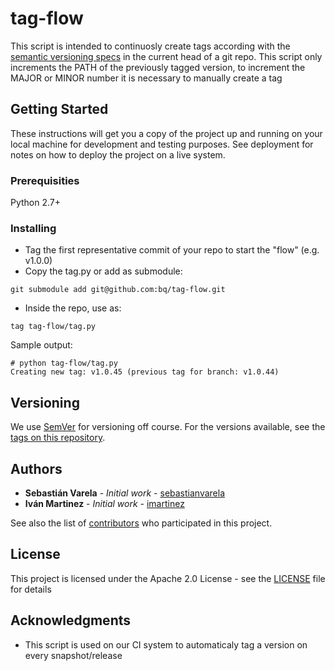 # tag-flow

This script is intended to continuosly create tags according with the [semantic versioning specs](http://semver.org/) in the current head of a git repo. This script only increments the PATH of the previously tagged version, to increment the MAJOR or MINOR number it is necessary to manually create a tag

## Getting Started

These instructions will get you a copy of the project up and running on your local machine for development and testing purposes. See deployment for notes on how to deploy the project on a live system.

### Prerequisities

Python 2.7+

### Installing

- Tag the first representative commit of your repo to start the "flow" (e.g. v1.0.0)
- Copy the tag.py or add as submodule:
```
git submodule add git@github.com:bq/tag-flow.git
```
- Inside the repo, use as:
```
tag tag-flow/tag.py
```

Sample output:
```
# python tag-flow/tag.py
Creating new tag: v1.0.45 (previous tag for branch: v1.0.44)
```

## Versioning

We use [SemVer](http://semver.org/) for versioning off course. For the versions available, see the [tags on this repository](https://github.com/bq/tag-flow/tags). 

## Authors

* **Sebastián Varela** - *Initial work* - [sebastianvarela](https://github.com/sebastianvarela)
* **Iván Martinez** - *Initial work* - [imartinez](https://github.com/imartinez)

See also the list of [contributors](https://github.com/bq/tag-flow/contributors) who participated in this project.

## License

This project is licensed under the Apache 2.0 License - see the [LICENSE](LICENSE) file for details

## Acknowledgments

* This script is used on our CI system to automaticaly tag a version on every snapshot/release
